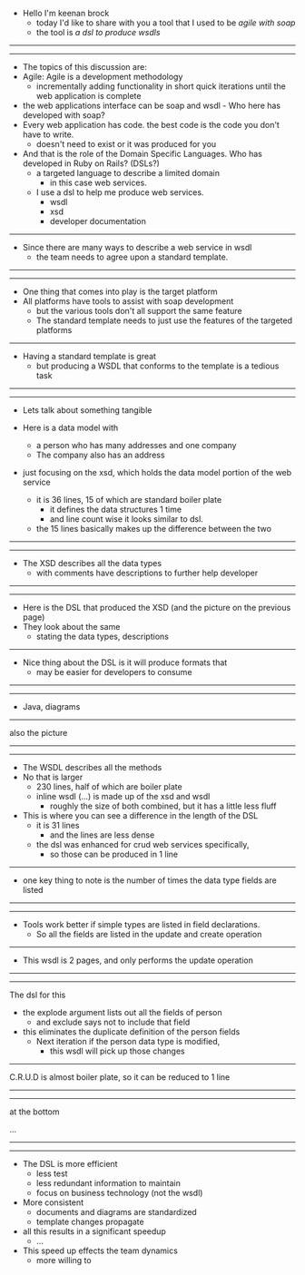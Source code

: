 - Hello I'm keenan brock
	- today I'd like to share with you a tool that I used to be _agile with soap_
	- the tool is _a dsl to produce wsdls_

---
---

- The topics of this discussion are:
- Agile: Agile is a development methodology
	- incrementally adding functionality in short quick iterations until the web application is complete
- the web applications interface can be soap and wsdl - Who here has developed with soap?
- Every web application has code. the best code is the code you don't have to write.
	- doesn't need to exist or it was produced for you
- And that is the role of the Domain Specific Languages. Who has developed in Ruby on Rails? (DSLs?)
	- a targeted language to describe a limited domain
		- in this case web services.
	- I use a dsl to help me produce web services.
		- wsdl
		- xsd
		- developer documentation

---
- Since there are many ways to describe a web service in wsdl
	- the team needs to agree upon a standard template.

---
---
- One thing that comes into play is the target platform
- All platforms have tools to assist with soap development
	- but the various tools don't all support the same feature
	- The standard template needs to just use the features of the targeted platforms

---
- Having a standard template is great
	- but producing a WSDL that conforms to the template is a tedious task

---
---

- Lets talk about something tangible
- Here is a data model with
	- a person who has many addresses and one company
	- The company also has an address

- just focusing on the xsd, which holds the data model portion of the web service
	- it is 36 lines, 15 of which are standard boiler plate
		- it defines the data structures 1 time
		- and line count wise it looks similar to dsl.
	- the 15 lines basically makes up the difference between the two

---
---
- The XSD describes all the data types
	- with comments have descriptions to further help developer

---
---
- Here is the DSL that produced the XSD (and the picture on the previous page)
- They look about the same
	- stating the data types, descriptions

---
- Nice thing about the DSL is it will produce formats that
	- may be easier for developers to consume

---
---
- Java, diagrams

---
also the picture

---
---
- The WSDL describes all the methods
- No that is larger
	- 230 lines, half of which are boiler plate
	- inline wsdl (...) is made up of the xsd and wsdl
		- roughly the size of both combined, but it has a little less fluff
- This is where you can see a difference in the length of the DSL
	- it is 31 lines
		- and the lines are less dense
	- the dsl was enhanced for crud web services specifically,
		- so those can be produced in 1 line

---
- one key thing to note is the number of times the data type fields are listed

---
---
- Tools work better if simple types are listed in field declarations.
	- So all the fields are listed in the update and create operation

---
- This wsdl is 2 pages, and only performs the update operation

---
---

The dsl for this 

- the explode argument lists out all the fields of person
	- and exclude says not to include that field
- this eliminates the duplicate definition of the person fields
	- Next iteration if the person data type is modified,
		- this wsdl will pick up those changes

---
C.R.U.D is almost boiler plate, so it can be reduced to 1 line

---
---

at the bottom

...

---
---
- The DSL is more efficient
	- less test
	- less redundant information to maintain
	- focus on business technology (not the wsdl)
- More consistent
	- documents and diagrams are standardized
	- template changes propagate
- all this results in a significant speedup
	- ...
- This speed up effects the team dynamics
	- more willing to 
	